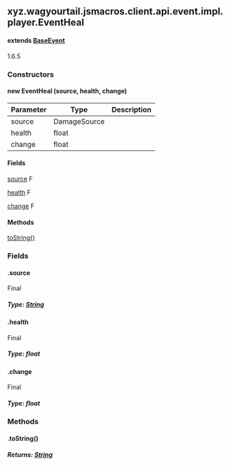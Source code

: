 

xyz.wagyourtail.jsmacros.client.api.event.impl.player.EventHeal
---------------------------------------------------------------

#### extends [BaseEvent](1.9.2/xyz/wagyourtail/jsmacros/core/event/BaseEvent.html)

1.6.5

### Constructors

#### new EventHeal (source, health, change)

| Parameter | Type | Description |
|---|---|---|
| source | DamageSource |  |
| health | float |  |
| change | float |  |



#### Fields

[source](#source)
F


[health](1.9.2/)
F


[change](1.9.2/)
F



#### Methods

[toString()](#toString-)



### Fields

#### .source

Final

##### Type: [String](https://docs.oracle.com/javase/8/docs/api/index.html?java/lang/String.html)



#### .health

Final

##### Type: float



#### .change

Final

##### Type: float



### Methods

#### .toString()


##### Returns: [String](https://docs.oracle.com/javase/8/docs/api/index.html?java/lang/String.html)




